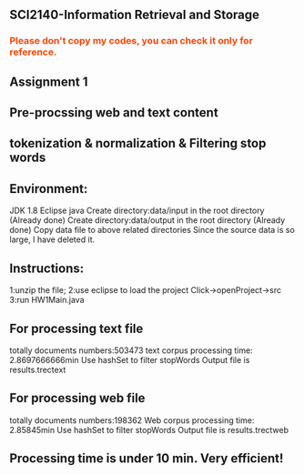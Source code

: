 ## SCI2140-Information Retrieval and Storage
### <font color="#FF4500"> Please don't copy my codes, you can check it only for reference.</font>
## Assignment 1
## Pre-procssing web and text content 
## tokenization & normalization & Filtering stop words
## Environment:
JDK 1.8
Eclipse java
Create directory:data/input in the root directory (Already done)
Create directory:data/output in the root directory (Already done)
Copy data file to above related directories
Since the source data is so large, I have deleted it.

## Instructions:
1:unzip the file;
2:use eclipse to load the project
Click->openProject->src
3:run HW1Main.java

## For processing text file
totally documents numbers:503473
text corpus processing time: 2.8697666666min
Use hashSet to filter stopWords
Output file is results.trectext

## For processing web file
totally documents numbers:198362
Web corpus processing time: 2.85845min
Use hashSet to filter stopWords
Output file is results.trectweb

## Processing time is under 10 min. Very efficient!
